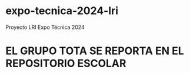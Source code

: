 # expo-tecnica-2024-lri
Proyecto LRI Expo Técnica 2024

# EL GRUPO TOTA SE REPORTA EN EL REPOSITORIO ESCOLAR